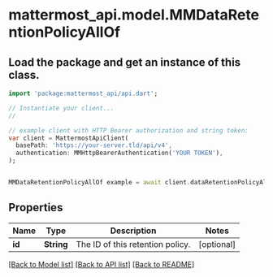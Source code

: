 # mattermost_api.model.MMDataRetentionPolicyAllOf

## Load the package and get an instance of this class.
```dart
import 'package:mattermost_api/api.dart';

// Instantiate your client...
//

// example client with HTTP Bearer authorization and string token:
var client = MattermostApiClient(
  basePath: 'https://your-server.tld/api/v4',
  authentication: MMHttpBearerAuthentication('YOUR TOKEN'),
);


MMDataRetentionPolicyAllOf example = await client.dataRetentionPolicyAllOf.FUNCTION_THAT_RETURNS_THIS_CLASS();

```

## Properties
Name | Type | Description | Notes
------------ | ------------- | ------------- | -------------
**id** | **String** | The ID of this retention policy. | [optional] 

[[Back to Model list]](../GENERATED_README.md#documentation-for-models) [[Back to API list]](../GENERATED_README.md#documentation-for-api-endpoints) [[Back to README]](../GENERATED_README.md)


